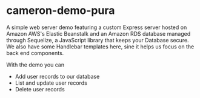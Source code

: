 # cameron-demo-pura

A simple web server demo featuring a custom Express server hosted on Amazon AWS's Elastic Beanstalk and an Amazon RDS database managed through Sequelize, a JavaScript library that keeps your Database secure. We also have some Handlebar templates here, sine it helps us focus on the back end components.

With the demo you can

- Add user records to our database
- List and update user records
- Delete user records